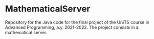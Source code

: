 # MathematicalServer 
Repository for the Java code for the final project of the UniTS course in Advanced Programming, a.y. 2021-2022. The project consists in a mathematical server.
